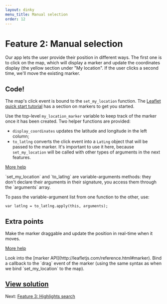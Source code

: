 ```yaml
---
layout: dinky
menu_title: Manual selection
order: 12
---
```


# Feature 2: Manual selection

Our app lets the user provide their position in different ways. The first one is to click on
the map, which will display a marker and update the coordinates display (the yellow section
under "My location". If the user clicks a second time, we'll move the existing marker.

## Code!

The map's click event is bound to the `set_my_location` function. The
[Leaflet quick start tutorial](http://leafletjs.com/examples/quick-start.html)
has a section on markers to get you started.

Use the top-level `my_location_marker` variable to keep track of the marker once it has been
created. Two helper functions are provided:

* `display_coordinates` updates the latitude and longitude in the left column;
* `to_latlng` converts the click event into a `LatLng` object that will be passed to the
  marker. It's important to use it here, because `set_my_location` will be called with other
  types of arguments in the next features.


<a href="#" class="more_help" id="more_help_1">More help</a>
<div markdown="1" class="more_help" id="more_help_1_contents">
`set_my_location` and `to_latlng` are variable-arguments methods: they don't declare
their arguments in their signature, you access them through the `arguments` array.

To pass the variable-argument list from one function to the other, use:

    var latlng = to_latlng.apply(this, arguments);
</div>

## Extra points

Make the marker draggable and update the position in real-time when it moves.

<a href="#" class="more_help" id="more_help_2">More help</a>
<div markdown="1" class="more_help" id="more_help_2_contents">
Look into the [marker API](http://leafletjs.com/reference.html#marker). Bind a callback
to the `drag` event of the marker (using the same syntax as when we bind `set_my_location`
to the map).
</div>


## [View solution](https://github.com/olim7t/map-tutorial/commit/8b75923fbb0717c828c55501209a0c12bee4ca93)

Next: [Feature 3: Highlights search](highlights.html)